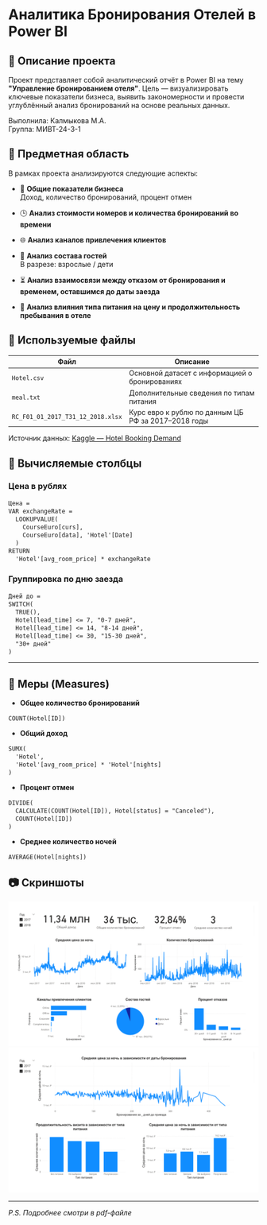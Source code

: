 
# Аналитика Бронирования Отелей в Power BI

## 📌 Описание проекта

Проект представляет собой аналитический отчёт в Power BI на тему **"Управление бронированием отеля"**. Цель — визуализировать ключевые показатели бизнеса, выявить закономерности и провести углублённый анализ бронирований на основе реальных данных.

Выполнила: Калмыкова М.А.  
Группа: МИВТ-24-3-1

## 🧾 Предметная область

В рамках проекта анализируются следующие аспекты:

- 💸 **Общие показатели бизнеса**  
  Доход, количество бронирований, процент отмен

- 🕒 **Анализ стоимости номеров и количества бронирований во времени**

- 🌐 **Анализ каналов привлечения клиентов**

- 👥 **Анализ состава гостей**  
  В разрезе: взрослые / дети

- ⏳ **Анализ взаимосвязи между отказом от бронирования и временем, оставшимся до даты заезда**

- 🍴 **Анализ влияния типа питания на цену и продолжительность пребывания в отеле**


## 🧾 Используемые файлы

| Файл | Описание |
|------|----------|
| `Hotel.csv` | Основной датасет с информацией о бронированиях |
| `meal.txt` | Дополнительные сведения по типам питания |
| `RC_F01_01_2017_T31_12_2018.xlsx` | Курс евро к рублю по данным ЦБ РФ за 2017–2018 годы |

Источник данных: [Kaggle — Hotel Booking Demand](https://www.kaggle.com/datasets/ahmedwaelnasef/hotel-booking/data)

## 🧠 Вычисляемые столбцы

### Цена в рублях

```DAX
Цена = 
VAR exchangeRate =
  LOOKUPVALUE(
    CourseEuro[curs],
    CourseEuro[data], 'Hotel'[Date]
  )
RETURN 
  'Hotel'[avg_room_price] * exchangeRate
````

### Группировка по дню заезда

```DAX
Дней до = 
SWITCH(
  TRUE(),
  Hotel[lead_time] <= 7, "0-7 дней",
  Hotel[lead_time] <= 14, "8-14 дней",
  Hotel[lead_time] <= 30, "15-30 дней",
  "30+ дней"
)
```

---

## 🧮 Меры (Measures)

* **Общее количество бронирований**

```DAX
COUNT(Hotel[ID])
```

* **Общий доход**

```DAX
SUMX(
  'Hotel',
  'Hotel'[avg_room_price] * 'Hotel'[nights]
)
```

* **Процент отмен**

```DAX
DIVIDE(
  CALCULATE(COUNT(Hotel[ID]), Hotel[status] = "Canceled"),
  COUNT(Hotel[ID])
)
```

* **Среднее количество ночей**

```DAX
AVERAGE(Hotel[nights])
```


## 📷 Скриншоты

![Слайд с визуализациями 1](./slide1.png)
![Слайд с визуализациями 2](./slide2.png)

---
*P.S. Подробнее смотри в pdf-файле*
